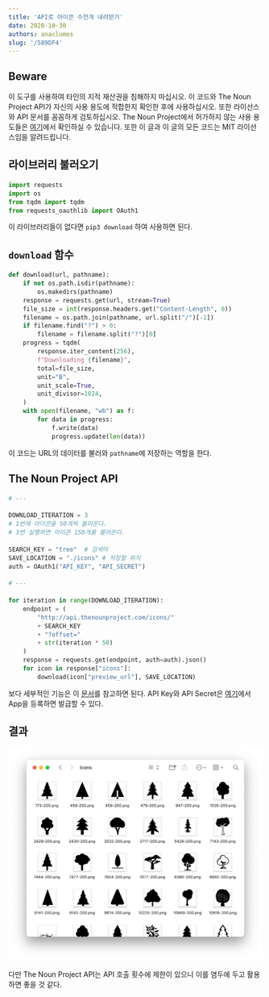 ```yaml
---
title: 'API로 아이콘 수천개 내려받기'
date: 2020-10-30
authors: anaclumos
slug: '/589DF4'
---
```


## Beware

이 도구를 사용하여 타인의 지적 재산권을 침해하지 마십시오. 이 코드와 The Noun Project API가 자신의 사용 용도에 적합한지 확인한 후에 사용하십시오. 또한 라이선스와 API 문서를 꼼꼼하게 검토하십시오. The Noun Project에서 허가하지 않는 사용 용도들은 [여기](https://api.thenounproject.com/getting_started.html#unacceptable-uses)에서 확인하실 수 있습니다. 또한 이 글과 이 글의 모든 코드는 MIT 라이선스임을 알려드립니다.

## 라이브러리 불러오기

```python
import requests
import os
from tqdm import tqdm
from requests_oauthlib import OAuth1
```

이 라이브러리들이 없다면 `pip3 download` 하여 사용하면 된다.

## `download` 함수

```python
def download(url, pathname):
    if not os.path.isdir(pathname):
        os.makedirs(pathname)
    response = requests.get(url, stream=True)
    file_size = int(response.headers.get("Content-Length", 0))
    filename = os.path.join(pathname, url.split("/")[-1])
    if filename.find("?") > 0:
        filename = filename.split("?")[0]
    progress = tqdm(
        response.iter_content(256),
        f"Downloading {filename}",
        total=file_size,
        unit="B",
        unit_scale=True,
        unit_divisor=1024,
    )
    with open(filename, "wb") as f:
        for data in progress:
            f.write(data)
            progress.update(len(data))
```

이 코드는 URL의 데이터를 불러와 `pathname`에 저장하는 역할을 한다.

## The Noun Project API

```python
# ---

DOWNLOAD_ITERATION = 3
# 1번에 아이콘을 50개씩 불러온다.
# 3번 실행하면 아이콘 150개를 불러온다.

SEARCH_KEY = "tree"  # 검색어
SAVE_LOCATION = "./icons" # 저장할 위치
auth = OAuth1("API_KEY", "API_SECRET")

# ---

for iteration in range(DOWNLOAD_ITERATION):
    endpoint = (
        "http://api.thenounproject.com/icons/"
        + SEARCH_KEY
        + "?offset="
        + str(iteration * 50)
    )
    response = requests.get(endpoint, auth=auth).json()
    for icon in response["icons"]:
        download(icon["preview_url"], SAVE_LOCATION)
```

보다 세부적인 기능은 이 [문서](https://api.thenounproject.com/documentation.html)를 참고하면 된다. API Key와 API Secret은 [여기](https://thenounproject.com/developers/apps/)에서 App을 등록하면 발급할 수 있다.

## 결과

![테스트를 해보았을 때 아이콘 5,000개 정도까지는 가뿐하게 다운로드할 수 있었다.](images/icons.png)

다만 The Noun Project API는 API 호출 횟수에 제한이 있으니 이를 염두에 두고 활용하면 좋을 것 같다.
